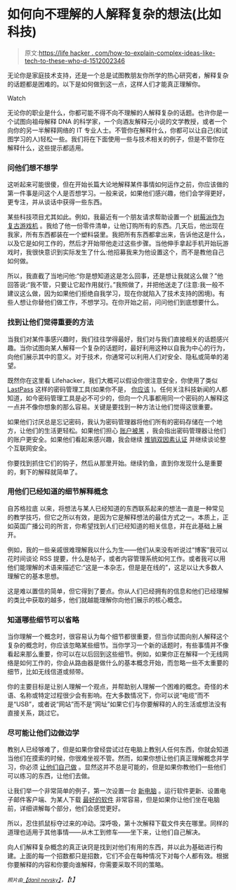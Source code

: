 # 如何向不理解的人解释复杂的想法(比如科技)

> 原文:[https://life hacker . com/how-to-explain-complex-ideas-like-tech-to-these-who-d-1512002346](https://lifehacker.com/how-to-explain-complex-ideas-like-tech-to-those-who-d-1512002346)

无论你是家庭技术支持，还是一个总是试图教朋友你所学的热心研究者，解释复杂的话题都是困难的。以下是如何做到这一点，这样人们才能真正理解你。

Watch

无论你的职业是什么，你都可能不得不向不理解的人解释复杂的话题。也许你是一个试图向祖母解释 DNA 的科学家，一个向酒友解释元小说的文学教授，或者一个向你的另一半解释网络的 IT 专业人士。不管你在解释什么，你都可以让自己(和试图学习的人)轻松一些。我们将在下面使用一些与技术相关的例子，但是不管你在解释什么，这些提示都适用。

### 问他们想不想学

这听起来可能很傻，但在开始长篇大论地解释某件事情如何运作之前，你应该做的第一件事是问这个人是否想学习。一般来说，如果他们感兴趣，他们会学得更好，更专注，并从谈话中获得一些东西。

某些科技项目尤其如此。例如，我最近有一个朋友请求帮助设置一个 [树莓派作为复古游戏机](https://lifehacker.com/how-to-turn-your-raspberry-pi-into-a-retro-game-console-498561192) 。我给了他一份零件清单，让他订购所有的东西。几天后，他出现在我家，所有东西都装在一个塑料袋里。我把所有东西都拿出来，告诉他这是什么，以及它是如何工作的，然后才开始带他走过这些步骤。当他伸手拿起手机开始玩游戏时，我很快意识到实际发生了什么:他招募我来为他设置这个，而不是教他自己如何做。

所以，我直截了当地问他:“你是想知道这是怎么回事，还是想让我就这么做？”他回答说:“我不管，只要让它起作用就行。”我照做了，并把他送走了(注意:我一般不建议这么做，因为如果他们拒绝自我学习，现在你就陷入了技术支持的困境)。有些人想让你替他们做工作，不想学习。在你开始之前，问问他们到底想要什么。

### 找到让他们觉得重要的方法

当我们对某件事感兴趣时，我们往往学得最好，我们对与我们直接相关的话题感兴趣。当你试图向某人解释一个复杂的话题时，最好利用这种以自我为中心的行为，向他们展示其中的意义。对于技术，你通常可以利用人们对安全、隐私或简单的渴望。

既然你在这里看 Lifehacker，我们大概可以假设你很注意安全，你使用了类似 [LastPass](https://lastpass.com/) 这样的密码管理工具(如果你不是， [你应该](https://lifehacker.com/the-only-secure-password-is-the-one-you-can-t-remember-5785420) )。任何关注科技新闻的人都知道，如今密码管理工具是必不可少的，但向一个凡事都用同一个密码的人解释这一点并不像你想象的那么容易。关键是要找到一种方法让他们觉得这很重要。

如果他们讨厌总是忘记密码，我认为密码管理器将他们所有的密码存储在一个地方，让他们的生活更轻松。如果他们担心 [账户被黑](https://lifehacker.com/the-best-and-worst-online-retailers-ranked-by-password-1510698809) ，我会指出密码管理器让他们的账户更安全。如果他们看起来感兴趣，我会继续 [推销双因素认证](https://lifehacker.com/heres-everywhere-you-should-enable-two-factor-authentic-5938565) 并继续谈论整个互联网安全。

你要找到抓住它们的钩子，然后从那里开始。继续钓鱼，直到你发现什么是重要的，剩下的解释就简单了。

### 用他们已经知道的细节解释概念

自苏格拉底 以来，将想法与某人已经知道的东西联系起来的想法一直是一种常见的教学技巧，但它之所以有效，是因为它是解释想法的最佳方式之一。本质上，正如英国广播公司的所言，你希望找到人们已经知道的相关信息，并在此基础上展开。

例如，我的一些亲戚很难理解我以什么为生——他们从来没有听说过“博客”我可以花时间谈论 RSS 提要，什么是帖子，或者内容管理系统如何工作。或者我可以用他们能理解的术语来描述它:“这是一本杂志，但是是在线的”，这足以让大多数人理解它的基本思想。

这是难以置信的简单，但它得到了要点。你从人们已经拥有的信息和他们已经理解的类比中获取的越多，他们就越能理解你向他们展示的核心概念。

### 知道哪些细节可以省略

当你理解一个概念时，很容易认为每个细节都很重要，但当你试图向别人解释这个复杂的概念时，你应该忽略某些细节。当你学习一个新的话题时，有些事情并不像看起来那么重要，你可以在以后回到这些细节。例如，如果你正在解释一个无线网络是如何工作的，你会从路由器是做什么的基本概念开始，而忽略一些不太重要的细节，比如无线信道或频带。

你的主要目标是让别人理解一个观点，并帮助别人理解一个困难的概念。奇怪的术语、名称或特定过程很少会有影响。在大多数情况下，你可以说“电缆”而不是“USB”，或者说“网站”而不是“网址”如果它们与你要解释的人的生活或想法没有直接关系，跳过它。

### 尽可能让他们边做边学

教别人已经够难了，但是如果你曾经尝试过在电脑上教别人任何东西，你就会知道当他们在摸索的时候，你很难坐视不管。然而，如果你想让他们真正理解概念并学习，你必须 [让他们自己做](https://lifehacker.com/the-science-behind-how-we-learn-new-skills-908488422) 。显然这并不总是可能的，但是如果你教他们一些他们可以练习的东西，让他们去做。

让我们举一个非常简单的例子，第一次设置一台 [新电脑](https://lifehacker.com/how-to-set-up-and-get-to-know-your-new-pc-mac-android-5870892) 。运行软件更新、设置电子邮件客户端、为某人下载 [最好的软件](http://lifehacker.com/tag/lifehacker-pack) 非常容易，但是如果你让他们坐在电脑前，详细讲解每个部分，他们会感觉更好。

所以，忍住抓鼠标夺过来的冲动。深呼吸，第十次解释下载文件夹在哪里。同样的道理也适用于其他事情——从木工到修车——坐下来，让他们自己解决。

向人们解释复杂概念的真正诀窍是找到对他们有用的东西，并以此为基础进行构建。上面的每一个招数都只是招数，它们不会在每种情况下对每个人都有效。根据你要解释的内容和你要向谁解释，你需要采取不同的策略。

<small>*照片由*</small>[<small>*【danil nevsky】*</small>](http://www.shutterstock.com/pic.mhtml?id=150563387&src=id)*，【t】*